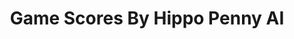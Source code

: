 ---
title: Game Scores By Hippo Penny AI
layout: scoredetail
permalink: /meta-score/the-operator
header:
  teaser: /assets/images/the-operator.jpg
  video:
    id: N9HdJD-iX2Y
    provider: youtube
---